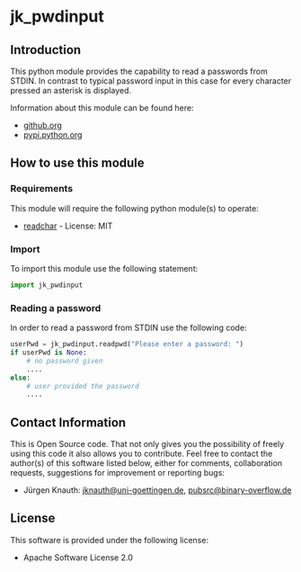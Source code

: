 jk_pwdinput
===========

Introduction
------------

This python module provides the capability to read a passwords from STDIN. In contrast to typical password input
in this case for every character pressed an asterisk is displayed.

Information about this module can be found here:

* [github.org](https://github.com/jkpubsrc/python-module-jk-pwdinput)
* [pypi.python.org](https://pypi.python.org/pypi?name=jk_pwdinput)

How to use this module
----------------------

### Requirements

This module will require the following python module(s) to operate:

* [readchar](https://pypi.python.org/pypi/readchar) - License: MIT

### Import

To import this module use the following statement:

```python
import jk_pwdinput
```

### Reading a password

In order to read a password from STDIN use the following code:

```python
userPwd = jk_pwdinput.readpwd("Please enter a password: ")
if userPwd is None:
	# no password given
	....
else:
	# user provided the password
	....
```

Contact Information
-------------------

This is Open Source code. That not only gives you the possibility of freely using this code it also
allows you to contribute. Feel free to contact the author(s) of this software listed below, either
for comments, collaboration requests, suggestions for improvement or reporting bugs:

* Jürgen Knauth: jknauth@uni-goettingen.de, pubsrc@binary-overflow.de

License
-------

This software is provided under the following license:

* Apache Software License 2.0



